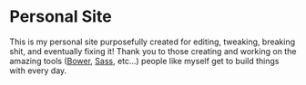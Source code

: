 # Personal Site
This is my personal site purposefully created for editing, tweaking, breaking shit, and eventually fixing it! Thank you to those creating and working on the amazing tools ([Bower](http://bower.io/), [Sass](http://sass-lang.com/), etc...) people like myself get to build things with every day.
